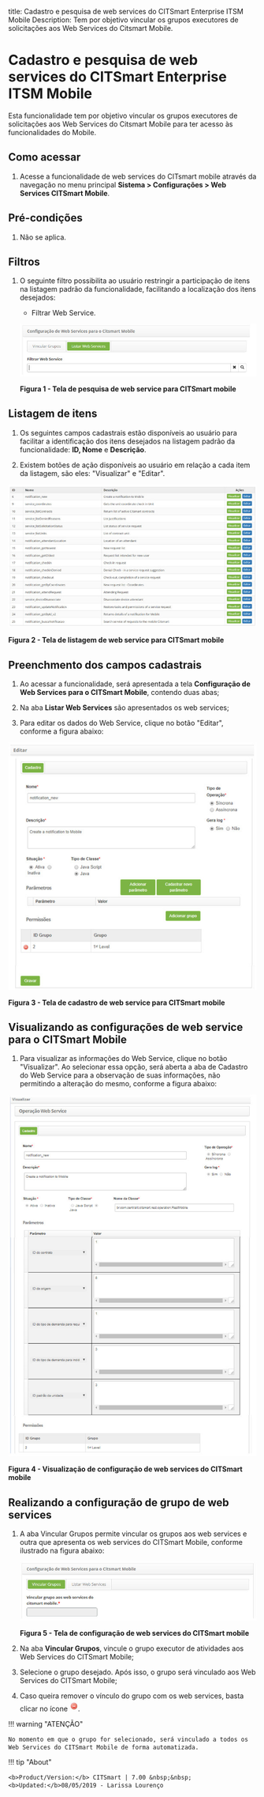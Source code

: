 title:  Cadastro e pesquisa de web services do CITSmart Enterprise ITSM Mobile
Description: Tem por objetivo vincular os grupos executores de solicitações aos Web Services do Citsmart Mobile. 
# Cadastro e pesquisa de web services do CITSmart Enterprise ITSM Mobile

Esta funcionalidade tem por objetivo vincular os grupos executores de solicitações aos Web Services do Citsmart Mobile para ter acesso às funcionalidades do 
Mobile.

Como acessar
--------------

1. Acesse a funcionalidade de web services do CITsmart mobile através da navegação no menu principal 
**Sistema > Configurações > Web Services CITSmart Mobile**.

Pré-condições
----------------

1. Não se aplica.

Filtros
-----------

1. O seguinte filtro possibilita ao usuário restringir a participação de itens na listagem padrão da funcionalidade, facilitando a 
localização dos itens desejados:

    - Filtrar Web Service.

    ![Pesquisa](images/web-service.img1.jpg)
    
    **Figura 1 - Tela de pesquisa de web service para CITSmart mobile**
    
Listagem de itens
--------------------

1. Os seguintes campos cadastrais estão disponíveis ao usuário para facilitar a identificação dos itens desejados na listagem padrão 
da funcionalidade: **ID, Nome** e **Descrição**.

2. Existem botões de ação disponíveis ao usuário em relação a cada item da listagem, são eles: "Visualizar" e "Editar".

![Listagem](images/web-service.img2.jpg)

**Figura 2 - Tela de listagem de web service para CITSmart mobile**

Preenchmento dos campos cadastrais
--------------------------------------

1. Ao acessar a funcionalidade, será apresentada a tela **Configuração de Web Services para o CITSmart Mobile**, contendo duas abas;

2. Na aba **Listar Web Services** são apresentados os web services;

3. Para editar os dados do Web Service, clique no botão "Editar", conforme a figura abaixo:

![Cadastro](images/web-service.img3.jpg)

**Figura 3 - Tela de cadastro de web service para CITSmart mobile**

Visualizando as configurações de web service para o CITSmart Mobile
---------------------------------------------------------------------

1. Para visualizar as informações do Web Service, clique no botão "Visualizar". Ao selecionar essa opção, será aberta a aba de 
Cadastro do Web Service para a observação de suas informações, não permitindo a alteração do mesmo, conforme a figura abaixo:

![Visualização](images/web-service.img4.jpg)

**Figura 4 - Visualização de configuração de web services do CITSmart mobile**

Realizando a configuração de grupo de web services
------------------------------------------------------

1. A aba Vincular Grupos permite vincular os grupos aos web services e outra que apresenta os web services do CITSmart Mobile, 
conforme ilustrado na figura abaixo:

    ![Configuração](images/web-service.img5.jpg)
    
    **Figura 5 - Tela de configuração de web services do CITSmart mobile**
    
2. Na aba **Vincular Grupos**, vincule o grupo executor de atividades aos Web Services do CITSmart Mobile;

3. Selecione o grupo desejado. Após isso, o grupo será vinculado aos Web Services do CITSmart Mobile;

4. Caso queira remover o vínculo do grupo com os web services, basta clicar no ícone ![simbolo](images/simb-menos.jpg).

!!! warning "ATENÇÃO"

    No momento em que o grupo for selecionado, será vinculado a todos os Web Services do CITSmart Mobile de forma automatizada.
    
!!! tip "About"

    <b>Product/Version:</b> CITSmart | 7.00 &nbsp;&nbsp;
    <b>Updated:</b>08/05/2019 - Larissa Lourenço


